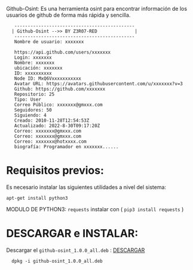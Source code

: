 Github-Osint: Es una herramienta osint para encontrar información de los usuarios de github de forma más rápida y sencilla.

```
   ---------------------------------------------
  | Github-Osint -->> BY Z3R07-RED              |
   ---------------------------------------------
   Nombre de usuario: xxxxxxx

   https://api.github.com/users/xxxxxxx
   Login: xxxxxxx
   Nombre: xxxxxxx
   ubicación: xxxxxxx
   ID: xxxxxxxxxx
   Node ID: MxQ6Vxxxxxxxxxxx
   Avatar URL: https://avatars.githubusercontent.com/u/xxxxxxx?v=3
   Github: https://github.com/xxxxxxx
   Repositorio: 25
   Tipo: User
   Correo Público: xxxxxxx@gmxxx.com
   Seguidores: 50
   Siguiendo: 4
   Creado: 2010-11-28T12:54:53Z
   Actualizado: 2022-8-30T09:17:20Z
   Correo: xxxxxxx@gmxxx.com
   Correo: xxxxxxx@gmxxx.com
   Correo: xxxxxxx@hotxxxx.com
   biografía: Programador en xxxxxxx......
```

Requisitos previos:
======

Es necesario instalar las siguientes utilidades a nivel del sistema:

```
apt-get install python3

```

MODULO DE PYTHON3: `requests` instalar con ( `pip3 install requests` )

DESCARGAR e INSTALAR:
======

Descargar el `github-osint_1.0.0_all.deb` : <a href="https://github.com/Z3R07-RED/github-osint/releases/tag/v1.0.0">DESCARGAR</a>

```
  dpkg -i github-osint_1.0.0_all.deb
```


